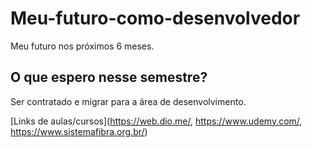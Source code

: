 # Meu-futuro-como-desenvolvedor
Meu futuro nos próximos 6 meses.

## O que espero nesse semestre?

Ser contratado e migrar para a área de desenvolvimento.

[Links de aulas/cursos](https://web.dio.me/, https://www.udemy.com/, https://www.sistemafibra.org.br/)
